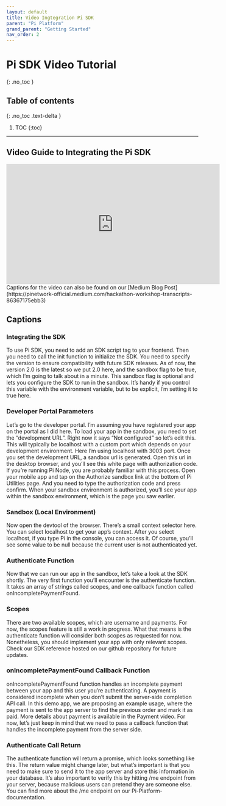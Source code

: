 ```yaml
---
layout: default
title: Video Ingtegration Pi SDK
parent: "Pi Platform"
grand_parent: "Getting Started"
nav_order: 2
---
```


# Pi SDK Video Tutorial
{: .no_toc }

## Table of contents
{: .no_toc .text-delta }

1. TOC
{:toc}

---
## Video Guide to Integrating the Pi SDK
<iframe width="560" height="315" src="https://www.youtube.com/embed/7wsIYOFtSZ4" frameborder="0" allow="autoplay; encrypted-media" allowfullscreen></iframe>
Captions for the video can also be found on our [Medium Blog Post](https://pinetwork-official.medium.com/hackathon-workshop-transcripts-86367175ebb3)

## Captions
### Integrating the SDK
To use Pi SDK, you need to add an SDK script tag to your frontend. Then you need to call the init function to initialize the SDK. You need to specify the version to ensure compatibility with future SDK releases. As of now, the version 2.0 is the latest so we put 2.0 here, and the sandbox flag to be true, which I’m going to talk about in a minute. This sandbox flag is optional and lets you configure the SDK to run in the sandbox. It’s handy if you control this variable with the environment variable, but to be explicit, I’m setting it to true here.

### Developer Portal Parameters
Let’s go to the developer portal. I’m assuming you have registered your app on the portal as I did here. To load your app in the sandbox, you need to set the “development URL”. Right now it says “Not configured” so let’s edit this. This will typically be localhost with a custom port which depends on your development environment. Here I’m using localhost with 3003 port. Once you set the development URL, a sandbox url is generated. Open this url in the desktop browser, and you’ll see this white page with authorization code. If you’re running Pi Node, you are probably familiar with this process. Open your mobile app and tap on the Authorize sandbox link at the bottom of Pi Utilities page. And you need to type the authorization code and press confirm. When your sandbox environment is authorized, you’ll see your app within the sandbox environment, which is the page you saw earlier.

### Sandbox (Local Environment)
Now open the devtool of the browser. There’s a small context selector here. You can select localhost to get your app’s context. After you select localhost, if you type Pi in the console, you can access it. Of course, you’ll see some value to be null because the current user is not authenticated yet.

### Authenticate Function
Now that we can run our app in the sandbox, let’s take a look at the SDK shortly. The very first function you’ll encounter is the authenticate function. It takes an array of strings called scopes, and one callback function called onIncompletePaymentFound. 

### Scopes
There are two available scopes, which are username and payments. For now, the scopes feature is still a work in progress. What that means is the authenticate function will consider both scopes as requested for now. Nonetheless, you should implement your app with only relevant scopes. Check our SDK reference hosted on our github repository for future updates.

### onIncompletePaymentFound Callback Function
onIncompletePaymentFound function handles an incomplete payment between your app and this user you’re authenticating. A payment is considered incomplete when you don’t submit the server-side completion API call. In this demo app, we are proposing an example usage, where the payment is sent to the app server to find the previous order and mark it as paid. More details about payment is available in the Payment video. For now, let’s just keep in mind that we need to pass a callback function that handles the incomplete payment from the server side.

### Authenticate Call Return
The authenticate function will return a promise, which looks something like this. The return value might change later, but what’s important is that you need to make sure to send it to the app server and store this information in your database. It’s also important to verify this by hitting /me endpoint from your server, because malicious users can pretend they are someone else. You can find more about the /me endpoint on our Pi-Platform-documentation.
